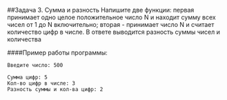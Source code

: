 ##Задача 3. Сумма и разность
Напишите две функции: первая принимает одно целое положительное число N и находит сумму всех чисел от 1 до N включительно; вторая - принимает число N и считает количество цифр в числе. В ответе выводится разность суммы чисел и количества

####Пример работы программы:
````
Введите число: 500

Сумма цифр: 5
Кол-во цифр в числе: 3
Разность суммы и кол-ва цифр: 2
````